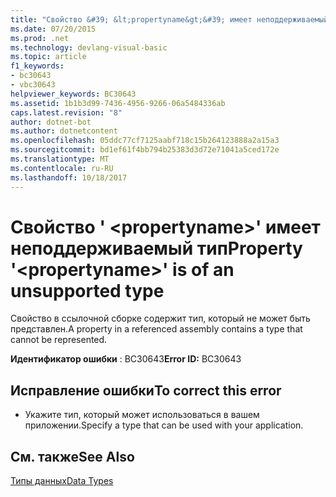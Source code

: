 ```yaml
---
title: "Свойство &#39; &lt;propertyname&gt;&#39; имеет неподдерживаемый тип"
ms.date: 07/20/2015
ms.prod: .net
ms.technology: devlang-visual-basic
ms.topic: article
f1_keywords:
- bc30643
- vbc30643
helpviewer_keywords: BC30643
ms.assetid: 1b1b3d99-7436-4956-9266-06a5484336ab
caps.latest.revision: "8"
author: dotnet-bot
ms.author: dotnetcontent
ms.openlocfilehash: 05ddc77cf7125aabf718c15b264123888a2a15a3
ms.sourcegitcommit: bd1ef61f4bb794b25383d3d72e71041a5ced172e
ms.translationtype: MT
ms.contentlocale: ru-RU
ms.lasthandoff: 10/18/2017
---
```

# <a name="property-39ltpropertynamegt39-is-of-an-unsupported-type"></a><span data-ttu-id="4b9cd-102">Свойство &#39; &lt;propertyname&gt;&#39; имеет неподдерживаемый тип</span><span class="sxs-lookup"><span data-stu-id="4b9cd-102">Property &#39;&lt;propertyname&gt;&#39; is of an unsupported type</span></span>
<span data-ttu-id="4b9cd-103">Свойство в ссылочной сборке содержит тип, который не может быть представлен.</span><span class="sxs-lookup"><span data-stu-id="4b9cd-103">A property in a referenced assembly contains a type that cannot be represented.</span></span>  
  
 <span data-ttu-id="4b9cd-104">**Идентификатор ошибки** : BC30643</span><span class="sxs-lookup"><span data-stu-id="4b9cd-104">**Error ID:** BC30643</span></span>  
  
## <a name="to-correct-this-error"></a><span data-ttu-id="4b9cd-105">Исправление ошибки</span><span class="sxs-lookup"><span data-stu-id="4b9cd-105">To correct this error</span></span>  
  
-   <span data-ttu-id="4b9cd-106">Укажите тип, который может использоваться в вашем приложении.</span><span class="sxs-lookup"><span data-stu-id="4b9cd-106">Specify a type that can be used with your application.</span></span>  
  
## <a name="see-also"></a><span data-ttu-id="4b9cd-107">См. также</span><span class="sxs-lookup"><span data-stu-id="4b9cd-107">See Also</span></span>  
 [<span data-ttu-id="4b9cd-108">Типы данных</span><span class="sxs-lookup"><span data-stu-id="4b9cd-108">Data Types</span></span>](../../visual-basic/programming-guide/language-features/data-types/index.md)
